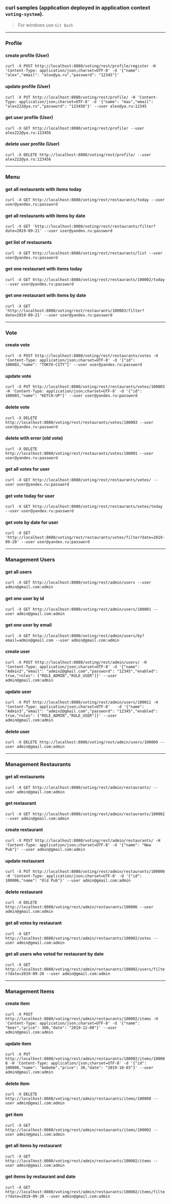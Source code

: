 ### curl samples (application deployed in application context `voting-system`).
> For windows use `Git Bash`

-------------------
### Profile

#### create profile (User)
`curl -X POST http://localhost:8080/voting/rest/profile/register -H 'Content-Type: application/json;charset=UTF-8' -d '{"name": "alex","email": "alex@ya.ru","password": "12345"}'`

#### update profile (User)
`curl -X PUT http://localhost:8080/voting/rest/profile/ -H 'Content-Type: application/json;charset=UTF-8' -d '{"name": "max","email": "alex222@ya.ru","password": "123456"}' --user alex@ya.ru:12345`

#### get user profile (User)
`curl -X GET http://localhost:8080/voting/rest/profile/ --user alex222@ya.ru:123456`

#### delete user profile (User)
`curl -X DELETE http://localhost:8080/voting/rest/profile/ --user alex222@ya.ru:123456`

------------------
### Menu

#### get all restaurants with items today
`curl -X GET http://localhost:8080/voting/rest/restaurants/today --user user@yandex.ru:password`

#### get all restaurants with items by date
`curl -X GET 'http://localhost:8080/voting/rest/restaurants/filter?date=2019-09-21' --user user@yandex.ru:password`

#### get list of restaurants
`curl -X GET http://localhost:8080/voting/rest/restaurants/list --user user@yandex.ru:password`

#### get one restaurant with items today
`curl -X GET http://localhost:8080/voting/rest/restaurants/100002/today --user user@yandex.ru:password`

#### get one restaurant with items by date
`curl -X GET 'http://localhost:8080/voting/rest/restaurants/100003/filter?date=2019-09-21' --user user@yandex.ru:password`

----------------

### Vote

#### create vote
`curl -X POST http://localhost:8080/voting/rest/restaurants/votes -H 'Content-Type: application/json;charset=UTF-8' -d '{"id": 100002,"name": "TOKYO-CITY"}' --user user@yandex.ru:password`

#### update vote
`curl -X PUT http://localhost:8080/voting/rest/restaurants/votes/100003 -H 'Content-Type: application/json;charset=UTF-8' -d '{"id": 100003,"name": "KETCH-UP"}' --user user@yandex.ru:password`

#### delete vote
`curl -X DELETE http://localhost:8080/voting/rest/restaurants/votes/100003 --user user@yandex.ru:password`

#### delete with error (old vote)
`curl -X DELETE http://localhost:8080/voting/rest/restaurants/votes/100001 --user user@yandex.ru:password`

#### get all votes for user
`curl -X GET http://localhost:8080/voting/rest/restaurants/votes/ --user user@yandex.ru:password`

#### get vote today for user
`curl -X GET http://localhost:8080/voting/rest/restaurants/votes/today --user user@yandex.ru:password`

#### get vote by date for user
`curl -X GET 'http://localhost:8080/voting/rest/restaurants/votes/filter?date=2019-09-20' --user user@yandex.ru:password`

-----------------------

### Management Users

#### get all users
`curl -X GET http://localhost:8080/voting/rest/admin/users --user admin@gmail.com:admin`

#### get one user by id
`curl -X GET http://localhost:8080/voting/rest/admin/users/100001 --user admin@gmail.com:admin`

#### get one user by email
`curl -X GET http://localhost:8080/voting/rest/admin/users/by?email=admin@gmail.com --user admin@gmail.com:admin`

#### create user
`curl -X POST http://localhost:8080/voting/rest/admin/users/ -H 'Content-Type: application/json;charset=UTF-8' -d '{"name": "Admin2","email": "admin2@gmail.com","password": "12345","enabled": true,"roles": ["ROLE_ADMIN","ROLE_USER"]}' --user admin@gmail.com:admin`

#### update user
`curl -X PUT http://localhost:8080/voting/rest/admin/users/100011 -H 'Content-Type: application/json;charset=UTF-8'   -d '{"name": "Admin3","email": "admin2@gmail.com","password": "12345","enabled": true,"roles": ["ROLE_ADMIN","ROLE_USER"]}' --user admin@gmail.com:admin`

#### delete user
`curl -X DELETE http://localhost:8080/voting/rest/admin/users/100009 --user admin@gmail.com:admin`

---------------------

### Management Restaurants

#### get all restaurants
`curl -X GET http://localhost:8080/voting/rest/admin/restaurants/ --user admin@gmail.com:admin`

#### get restaurant
`curl -X GET http://localhost:8080/voting/rest/admin/restaurants/100002 --user admin@gmail.com:admin`

#### create restaurant
`curl -X POST http://localhost:8080/voting/rest/admin/restaurants/ -H 'Content-Type: application/json;charset=UTF-8' -d '{"name": "New Pub"}' --user admin@gmail.com:admin`

#### update restaurant
`curl -X PUT http://localhost:8080/voting/rest/admin/restaurants/100006 -H 'Content-Type: application/json;charset=UTF-8' -d '{"id": 100006,"name": "Old Pub"}' --user admin@gmail.com:admin`

#### delete restaurant
`curl -X DELETE http://localhost:8080/voting/rest/admin/restaurants/100006 --user admin@gmail.com:admin`

#### get all votes by restaurant
`curl -X GET http://localhost:8080/voting/rest/admin/restaurants/100002/votes --user admin@gmail.com:admin`

#### get all users who voted for restaurant by date
`curl -X GET http://localhost:8080/voting/rest/admin/restaurants/100002/users/filter?date=2019-09-20 --user admin@gmail.com:admin`

------------------------------

### Management Items

#### create item
`curl -X POST http://localhost:8080/voting/rest/admin/restaurants/100002/items -H 'Content-Type: application/json;charset=UTF-8' -d '{"name": "beer","price": 300,"date": "2019-12-08"}' --user admin@gmail.com:admin`

#### update item
`curl -X PUT http://localhost:8080/voting/rest/admin/restaurants/100002/items/100008 -H 'Content-Type: application/json;charset=UTF-8' -d '{"id": 100008,"name": "bebebe","price": 30,"date": "2019-10-03"}' --user admin@gmail.com:admin`

#### delete item
`curl -X DELETE http://localhost:8080/voting/rest/admin/restaurants/items/100008 --user admin@gmail.com:admin`

#### get item
`curl -X GET http://localhost:8080/voting/rest/admin/restaurants/items/100002 --user admin@gmail.com:admin`

#### get all items by restaurant
`curl -X GET http://localhost:8080/voting/rest/admin/restaurants/100002/items --user admin@gmail.com:admin`

#### get items by restaurant and date
`curl -X GET http://localhost:8080/voting/rest/admin/restaurants/100002/items/filter?date=2019-09-20 --user admin@gmail.com:admin`